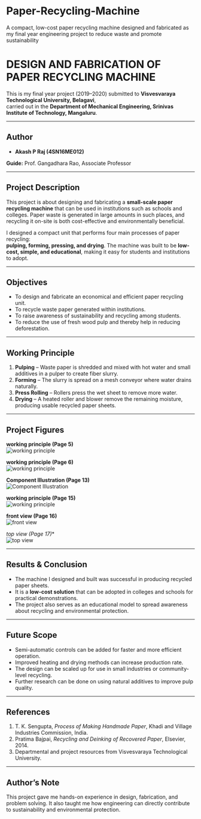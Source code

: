 # Paper-Recycling-Machine
A compact, low-cost paper recycling machine designed and fabricated as my final year engineering project to reduce waste and promote sustainability
# DESIGN AND FABRICATION OF PAPER RECYCLING MACHINE

This is my final year project (2019–2020) submitted to **Visvesvaraya Technological University, Belagavi**,  
carried out in the **Department of Mechanical Engineering, Srinivas Institute of Technology, Mangaluru**.

---

## Author

- **Akash P Raj (4SN16ME012)**  

**Guide:** Prof. Gangadhara Rao, Associate Professor  

---

## Project Description

This project is about designing and fabricating a **small-scale paper recycling machine** that can be
used in institutions such as schools and colleges. Paper waste is generated in large amounts in
such places, and recycling it on-site is both cost-effective and environmentally beneficial.

I designed a compact unit that performs four main processes of paper recycling:  
**pulping, forming, pressing, and drying**. The machine was built to be **low-cost, simple, and
educational**, making it easy for students and institutions to adopt.

---

## Objectives

- To design and fabricate an economical and efficient paper recycling unit.  
- To recycle waste paper generated within institutions.  
- To raise awareness of sustainability and recycling among students.  
- To reduce the use of fresh wood pulp and thereby help in reducing deforestation.  

---

## Working Principle

1. **Pulping** – Waste paper is shredded and mixed with hot water and small additives in a pulper to create fiber slurry.  
2. **Forming** – The slurry is spread on a mesh conveyor where water drains naturally.  
3. **Press Rolling** – Rollers press the wet sheet to remove more water.  
4. **Drying** – A heated roller and blower remove the remaining moisture, producing usable recycled paper sheets.  

---
## Project Figures

**working principle (Page 5)**  
![working principle](paper-recycling-machine/images/page-05-working-principle.png)

**working principle (Page 6)**  
![working principle](paper-recycling-machine/images/page-06-working-principle.png)

**Component Illustration (Page 13)**  
![Component Illustration](paper-recycling-machine/images/page-13-figure.png)

**working principle (Page 15)**  
![working principle](paper-recycling-machine/images/page-15-working-principle.png)

**front view (Page 16)**  
![front view](paper-recycling-machine/images/page-16-front-view.png)

*top view (Page 17)**  
![top view](paper-recycling-machine/images/page-17-top-view.png)


---

## Results & Conclusion

- The machine I designed and built was successful in producing recycled paper sheets.  
- It is a **low-cost solution** that can be adopted in colleges and schools for practical demonstrations.  
- The project also serves as an educational model to spread awareness about recycling and environmental protection.  

---

## Future Scope

- Semi-automatic controls can be added for faster and more efficient operation.  
- Improved heating and drying methods can increase production rate.  
- The design can be scaled up for use in small industries or community-level recycling.  
- Further research can be done on using natural additives to improve pulp quality.  

---

## References

1. T. K. Sengupta, *Process of Making Handmade Paper*, Khadi and Village Industries Commission, India.  
2. Pratima Bajpai, *Recycling and Deinking of Recovered Paper*, Elsevier, 2014.  
3. Departmental and project resources from Visvesvaraya Technological University.  

---

## Author’s Note

This project gave me hands-on experience in design, fabrication, and problem solving. It also
taught me how engineering can directly contribute to sustainability and environmental protection.
